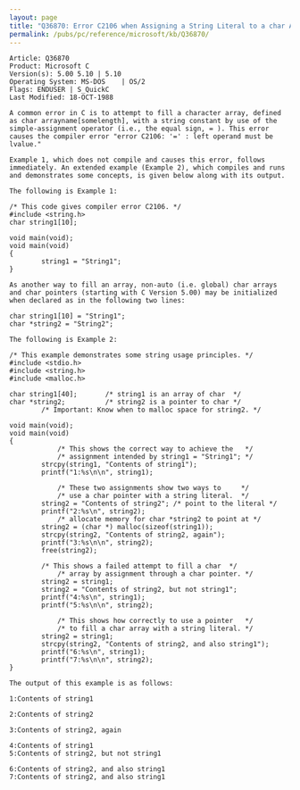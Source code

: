```yaml
---
layout: page
title: "Q36870: Error C2106 when Assigning a String Literal to a char Array"
permalink: /pubs/pc/reference/microsoft/kb/Q36870/
---
```


	Article: Q36870
	Product: Microsoft C
	Version(s): 5.00 5.10 | 5.10
	Operating System: MS-DOS    | OS/2
	Flags: ENDUSER | S_QuickC
	Last Modified: 18-OCT-1988
	
	A common error in C is to attempt to fill a character array, defined
	as char arrayname[somelength], with a string constant by use of the
	simple-assignment operator (i.e., the equal sign, = ). This error
	causes the compiler error "error C2106: '=' : left operand must be
	lvalue."
	
	Example 1, which does not compile and causes this error, follows
	immediately. An extended example (Example 2), which compiles and runs
	and demonstrates some concepts, is given below along with its output.
	
	The following is Example 1:
	
	/* This code gives compiler error C2106. */
	#include <string.h>
	char string1[10];
	
	void main(void);
	void main(void)
	{
	        string1 = "String1";
	}
	
	As another way to fill an array, non-auto (i.e. global) char arrays
	and char pointers (starting with C Version 5.00) may be initialized
	when declared as in the following two lines:
	
	char string1[10] = "String1";
	char *string2 = "String2";
	
	The following is Example 2:
	
	/* This example demonstrates some string usage principles. */
	#include <stdio.h>
	#include <string.h>
	#include <malloc.h>
	
	char string1[40];       /* string1 is an array of char  */
	char *string2;          /* string2 is a pointer to char */
	        /* Important: Know when to malloc space for string2. */
	
	void main(void);
	void main(void)
	{
	            /* This shows the correct way to achieve the   */
	            /* assignment intended by string1 = "String1"; */
	        strcpy(string1, "Contents of string1");
	        printf("1:%s\n\n", string1);
	
	            /* These two assignments show two ways to     */
	            /* use a char pointer with a string literal.  */
	        string2 = "Contents of string2"; /* point to the literal */
	        printf("2:%s\n", string2);
	            /* allocate memory for char *string2 to point at */
	        string2 = (char *) malloc(sizeof(string1));
	        strcpy(string2, "Contents of string2, again");
	        printf("3:%s\n\n", string2);
	        free(string2);
	
	        /* This shows a failed attempt to fill a char  */
	            /* array by assignment through a char pointer. */
	        string2 = string1;
	        string2 = "Contents of string2, but not string1";
	        printf("4:%s\n", string1);
	        printf("5:%s\n\n", string2);
	
	            /* This shows how correctly to use a pointer   */
	            /* to fill a char array with a string literal. */
	        string2 = string1;
	        strcpy(string2, "Contents of string2, and also string1");
	        printf("6:%s\n", string1);
	        printf("7:%s\n\n", string2);
	}
	
	The output of this example is as follows:
	
	1:Contents of string1
	
	2:Contents of string2
	
	3:Contents of string2, again
	
	4:Contents of string1
	5:Contents of string2, but not string1
	
	6:Contents of string2, and also string1
	7:Contents of string2, and also string1
